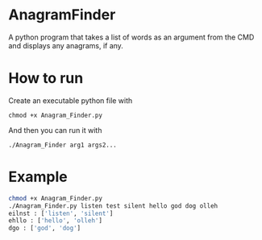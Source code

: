 # AnagramFinder
A python program that takes a list of words as an argument from the CMD and displays any anagrams, if any.

# How to run
Create an executable python file with

```chmod +x Anagram_Finder.py```

And then you can run it with

```./Anagram_Finder arg1 args2...```

# Example

```bash
chmod +x Anagram_Finder.py
./Anagram_Finder.py listen test silent hello god dog olleh
eilnst : ['listen', 'silent']
ehllo : ['hello', 'olleh']
dgo : ['god', 'dog']
```
